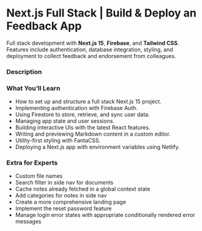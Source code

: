 # Next.js Full Stack | Build & Deploy an Feedback App

Full stack development with **Next.js 15**, **Firebase**, and **Tailwind CSS**. Features include authentication, database integration, styling, and deployment to collect feedback and endorsement from colleagues.

### **Description**


### **What You’ll Learn**

* How to set up and structure a full stack Next.js 15 project.
* Implementing authentication with Firebase Auth.
* Using Firestore to store, retrieve, and sync user data.
* Managing app state and user sessions.
* Building interactive UIs with the latest React features.
* Writing and previewing Markdown content in a custom editor.
* Utility-first styling with FantaCSS.
* Deploying a Next.js app with environment variables using Netlify.

### Extra for Experts

* Custom file names
* Search filter in side nav for documents
* Cache notes already fetched in a global context state
* Add categories for notes in side nav
* Create a more comprehensive landing page
* Implement the reset password feature
* Manage login error states with appropriate conditionally rendered error messages